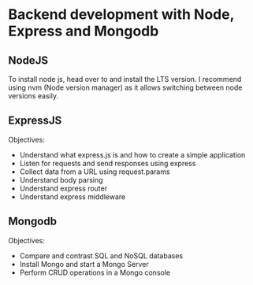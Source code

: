 # Backend development with Node, Express and Mongodb
## NodeJS
To install node js, head over to <website> and install the LTS version.
I recommend using nvm (Node version manager) as it allows switching between node versions easily.

## ExpressJS
Objectives:
- Understand what express.js is and how to create a simple application
- Listen for requests and send responses using express
- Collect data from a URL using request.params
- Understand body parsing
- Understand express router
- Understand express middleware

## Mongodb
Objectives:
- Compare and contrast SQL and NoSQL databases
- Install Mongo and start a Mongo Server
- Perform CRUD operations in a Mongo console